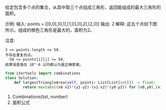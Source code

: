 给定包含多个点的集合，从其中取三个点组成三角形，返回能组成的最大三角形的面积。

示例:
输入: points = [[0,0],[0,1],[1,0],[0,2],[2,0]]
输出: 2
解释: 
这五个点如下图所示。组成的橙色三角形是最大的，面积为2。

注意:

    3 <= points.length <= 50.
    不存在重复的点。
     -50 <= points[i][j] <= 50.
    结果误差值在 10^-6 以内都认为是正确答案。



```python
from itertools import combinations
class Solution:
    def largestTriangleArea(self, points: List[List[int]]) -> float:
        return max(abs((x0-x2)*(y1-y2)-(x1-x2)*(y0-y2)) for (x0,y0),(x1,y1),(x2,y2) in combinations(points,3))/2
```



1. Combinations(list, number)
2. 面积公式